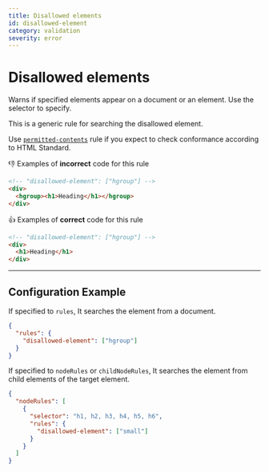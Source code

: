 ```yaml
---
title: Disallowed elements
id: disallowed-element
category: validation
severity: error
---
```


# Disallowed elements

Warns if specified elements appear on a document or an element. Use the selector to specify.

This is a generic rule for searching the disallowed element.

Use [`permitted-contents`](../permitted-contents) rule if you expect to check conformance according to HTML Standard.

👎 Examples of **incorrect** code for this rule

```html
<!-- "disallowed-element": ["hgroup"] -->
<div>
  <hgroup><h1>Heading</h1></hgroup>
</div>
```

👍 Examples of **correct** code for this rule

```html
<!-- "disallowed-element": ["hgroup"] -->
<div>
  <h1>Heading</h1>
</div>
```

---

## Configuration Example

If specified to `rules`, It searches the element from a document.

```json
{
  "rules": {
    "disallowed-element": ["hgroup"]
  }
}
```

If specified to `nodeRules` or `childNodeRules`, It searches the element from child elements of the target element.

```json
{
  "nodeRules": [
    {
      "selector": "h1, h2, h3, h4, h5, h6",
      "rules": {
        "disallowed-element": ["small"]
      }
    }
  ]
}
```
